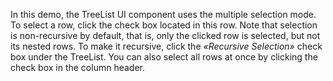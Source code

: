 In&nbsp;this demo, the TreeList UI component uses the multiple selection mode. To&nbsp;select a&nbsp;row, click the check box located in&nbsp;this row. Note that selection is&nbsp;non-recursive by&nbsp;default, that&nbsp;is, only the clicked row is&nbsp;selected, but not its nested rows. To&nbsp;make it&nbsp;recursive, click the _&laquo;Recursive Selection&raquo;_ check box under the TreeList. You can also select all rows at&nbsp;once by&nbsp;clicking the check box in&nbsp;the column header.